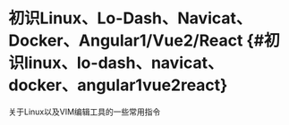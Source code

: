 # 初识Linux、Lo-Dash、Navicat、Docker、Angular1/Vue2/React {#初识linux、lo-dash、navicat、docker、angular1vue2react}

关于Linux以及VIM编辑工具的一些常用指令


